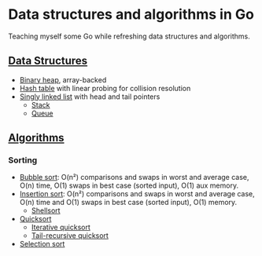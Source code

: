 # Data structures and algorithms in Go

Teaching myself some Go while refreshing data structures and algorithms.

## [Data Structures](pkg/ds/)

* [Binary heap](pkg/ds/binary_heap.go), array-backed
* [Hash table](pkg/ds/hash_table.go) with linear probing for collision resolution
* [Singly linked list](pkg/ds/singly_linked_list.go) with head and tail pointers
  * [Stack](pkg/ds/stack.go)
  * [Queue](pkg/ds/queue.go)

## [Algorithms](pkg/algs/)

### Sorting

* [Bubble sort](pkg/algs/bubble_sort.go): O(n²) comparisons and swaps in worst and average case, O(n) time, O(1) swaps in best case (sorted input), O(1) aux memory.
* [Insertion sort](pkg/algs/insertion_sort.go): O(n²) comparisons and swaps in worst and average case, O(n) time and O(1) swaps in best case (sorted input), O(1) memory. 
  * [Shellsort](pkg/algs/insertion_sort.go)
* [Quicksort](pkg/algs/quicksort.go)
  * [Iterative quicksort](pkg/algs/quicksort.go)
  * [Tail-recursive quicksort](pkg/algs/quicksort.go)
* [Selection sort](pkg/algs/selection_sort.go)